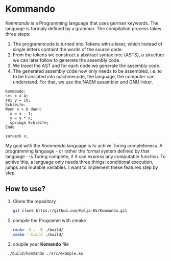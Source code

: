 # Kommando
*Kommando* is a Programming language that uses german keywords. The language is formaly defined by a grammar. The compilation process takes three steps:
1. The programmcode is turned into Tokens with a lexer, which instead of single letters containt the words of the source code.
2. From the tokens we construct a abstract syntax tree (ASTS), a structure we can later follow to generete the assembly code.
3. We travel the AST and for each node we generate the assembly code.
4. The generated assembly code now only needs to be assembled, i.e. to to be translated into machinecode, the language, the computer can understand. For that, we use the NASM assambler and GNU linker.
```Kommando
Kommando:
sei x = 4;
sei y = 10;
Schleife:
Wenn x > 0 dann:
  x = x - 1;
  y = y * x;
  springe Schleife;
Ende

zurueck x;

```
My goal with the *Kommando* language is to achive Turing completeness. A programming language - or rather the formal system defined by that language - is Turing complete, if it can express any computable function. To achive this, a language only needs three things: conditional execution, jumps and mutable variables. I want to implement these features step by step.
## How to use?
1. Clone the repository
   ```bash
   git clone https://github.com/Kolja-05/Kommando.git

2. compile the Programm with cmake
   ```bash
   cmake -S . -B ./build/
   cmake --build ./build/
3. coupile your **Komando** file
  ```bash
   ./build/kommando ./src/example.ko





